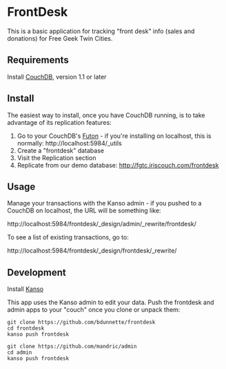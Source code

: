 # FrontDesk

This is a basic application for tracking "front desk" info (sales and donations) for Free Geek Twin Cities.

## Requirements
Install [CouchDB](http://couchdb.apache.org), version 1.1 or later

## Install 

The easiest way to install, once you have CouchDB running, is to take advantage of its replication features:
1. Go to your CouchDB's [Futon](http://guide.couchdb.org/draft/tour.html#welcome) - if you're installing on localhost, this is normally: http://localhost:5984/_utils
2. Create a "frontdesk" database
3. Visit the Replication section
4. Replicate from our demo database: http://fgtc.iriscouch.com/frontdesk 

## Usage

Manage your transactions with the Kanso admin - if you pushed to a CouchDB on localhost, the URL will be something like:

http://localhost:5984/frontdesk/_design/admin/_rewrite/frontdesk/

To see a list of existing transactions, go to:

http://localhost:5984/frontdesk/_design/frontdesk/_rewrite/

## Development
Install [Kanso](http://kan.so/install)

This app uses the Kanso admin to edit your data.  Push the frontdesk and admin apps
to your "couch" once you clone or unpack them:

```
git clone https://github.com/bdunnette/frontdesk
cd frontdesk
kanso push frontdesk
```

```
git clone https://github.com/mandric/admin
cd admin
kanso push frontdesk
```
